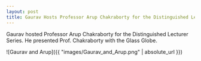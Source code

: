 ```yaml
---
layout: post
title: Gaurav Hosts Professor Arup Chakraborty for the Distinguished Lecturer Series
---
```

Gaurav hosted Professor Arup Chakraborty for the Distinguished Lecturer Series. He presented Prof. Chakraborty with the Glass Globe.

![Gaurav and Arup]({{ "images/Gaurav_and_Arup.png" | absolute_url }})